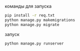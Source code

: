 команды для запуска
```bash
pip install -r req.txt
python manage.py makemigrations
python manage.py migrate
```

запуск

```bash
python manage.py runserver
```